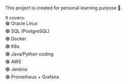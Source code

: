 This project is created for personal learning purpose 📖. 

It covers:
<br>🟢 Oracle Linux
<br>🟢 SQL (PostgreSQL)
<br>🟢 Docker
<br>🟢 K8s
<br>🟢 Java/Python coding
<br>🟢 AWS
<br>🟢 Jenkins
<br>🟢 Prometheus + Grafana
